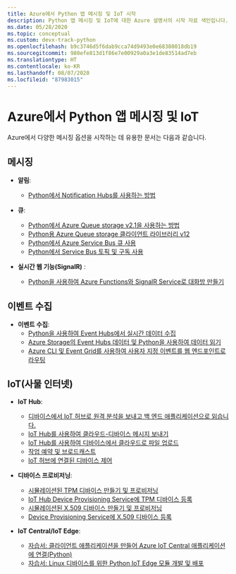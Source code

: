 ```yaml
---
title: Azure에서 Python 앱 메시징 및 IoT 시작
description: Python 앱 메시징 및 IoT에 대한 Azure 설명서의 시작 자료 색인입니다.
ms.date: 05/28/2020
ms.topic: conceptual
ms.custom: devx-track-python
ms.openlocfilehash: b9c3746d5f6dab9cca74d9493e0e68380018db19
ms.sourcegitcommit: 980efe813d1f86e7e00929a0a3e1de83514ad7eb
ms.translationtype: HT
ms.contentlocale: ko-KR
ms.lasthandoff: 08/07/2020
ms.locfileid: "87983015"
---
```

# <a name="messaging-and-iot-for-python-apps-on-azure"></a>Azure에서 Python 앱 메시징 및 IoT

Azure에서 다양한 메시징 옵션을 시작하는 데 유용한 문서는 다음과 같습니다.

## <a name="messaging"></a>메시징

- **알림**:
  - [Python에서 Notification Hubs를 사용하는 방법](/azure/notification-hubs/notification-hubs-python-push-notification-tutorial)

- **큐**:
  - [Python에서 Azure Queue storage v2.1을 사용하는 방법](/azure/storage/queues/storage-python-how-to-use-queue-storage)
  - [Python용 Azure Queue storage 클라이언트 라이브러리 v12](/azure/storage/queues/storage-quickstart-queues-python)
  - [Python에서 Azure Service Bus 큐 사용](/azure/service-bus-messaging/service-bus-python-how-to-use-queues)
  - [Python에서 Service Bus 토픽 및 구독 사용](/azure/service-bus-messaging/service-bus-python-how-to-use-topics-subscriptions)

- **실시간 웹 기능(SignalR)** :
  - [Python을 사용하여 Azure Functions와 SignalR Service로 대화방 만들기](/azure/azure-signalr/signalr-quickstart-azure-functions-python)

## <a name="event-ingestion"></a>이벤트 수집

- **이벤트 수집**:
  - [Python을 사용하여 Event Hubs에서 실시간 데이터 수집](/azure/event-hubs/event-hubs-python)
  - [Azure Storage의 Event Hubs 데이터 및 Python을 사용하여 데이터 읽기](/azure/event-hubs/get-started-capture-python-v2)
  - [Azure CLI 및 Event Grid를 사용하여 사용자 지정 이벤트를 웹 엔드포인트로 라우팅](/azure/event-grid/custom-event-quickstart)

## <a name="internet-of-things-iot"></a>IoT(사물 인터넷)

- **IoT Hub**:
  - [디바이스에서 IoT 허브로 원격 분석을 보내고 백 엔드 애플리케이션으로 읽습니다.](/azure/iot-hub/quickstart-send-telemetry-python)
  - [IoT Hub를 사용하여 클라우드-디바이스 메시지 보내기](/azure/iot-hub/iot-hub-python-python-c2d)
  - [IoT Hub를 사용하여 디바이스에서 클라우드로 파일 업로드](/azure/iot-hub/iot-hub-python-python-file-upload)
  - [작업 예약 및 브로드캐스트](/azure/iot-hub/iot-hub-python-python-schedule-jobs)
  - [IoT 허브에 연결된 디바이스 제어](/azure/iot-hub/quickstart-control-device-python)

- **디바이스 프로비저닝**:
  - [시뮬레이션된 TPM 디바이스 만들기 및 프로비저닝](/azure/iot-dps/quick-create-simulated-device-tpm-python)
  - [IoT Hub Device Provisioning Service에 TPM 디바이스 등록](/azure/iot-dps/quick-enroll-device-tpm-python)
  - [시뮬레이션된 X.509 디바이스 만들기 및 프로비저닝](/azure/iot-dps/quick-create-simulated-device-x509-python)
  - [Device Provisioning Service에 X.509 디바이스 등록](/azure/iot-dps/quick-enroll-device-x509-python)

- **IoT Central/IoT Edge**:
  - [자습서: 클라이언트 애플리케이션을 만들어 Azure IoT Central 애플리케이션에 연결(Python)](/azure/iot-central/core/tutorial-connect-device-python)
  - [자습서: Linux 디바이스를 위한 Python IoT Edge 모듈 개발 및 배포](/azure/iot-edge/tutorial-python-module)
